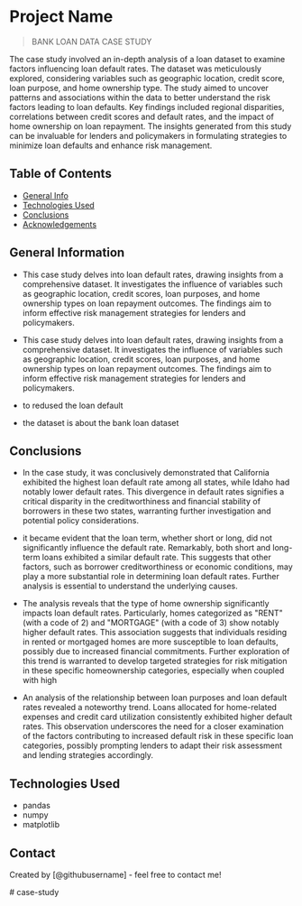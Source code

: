 # Project Name
>BANK LOAN DATA CASE STUDY

The case study involved an in-depth analysis of a loan dataset to examine factors influencing loan default rates. The dataset was meticulously explored, considering variables such as geographic location, credit score, loan purpose, and home ownership type. The study aimed to uncover patterns and associations within the data to better understand the risk factors leading to loan defaults. Key findings included regional disparities, correlations between credit scores and default rates, and the impact of home ownership on loan repayment. The insights generated from this study can be invaluable for lenders and policymakers in formulating strategies to minimize loan defaults and enhance risk management.


## Table of Contents
* [General Info](#general-information)
* [Technologies Used](#technologies-used)
* [Conclusions](#conclusions)
* [Acknowledgements](#acknowledgements)

<!-- You can include any other section that is pertinent to your problem -->

## General Information
- This case study delves into loan default rates, drawing insights from a comprehensive dataset. It investigates the influence of variables such as geographic location, credit scores, loan purposes, and home ownership types on loan repayment outcomes. The findings aim to inform effective risk management strategies for lenders and policymakers.

- This case study delves into loan default rates, drawing insights from a comprehensive dataset. It investigates the influence of variables such as geographic location, credit scores, loan purposes, and home ownership types on loan repayment outcomes. The findings aim to inform effective risk management strategies for lenders and policymakers.

- to redused the loan default 
- the dataset is about the bank loan dataset

<!-- You don't have to answer all the questions - just the ones relevant to your project. -->

## Conclusions
- In the case study, it was conclusively demonstrated that California exhibited the highest loan default rate among all states, while Idaho had notably lower default rates. This divergence in default rates signifies a critical disparity in the creditworthiness and financial stability of borrowers in these two states, warranting further investigation and potential policy considerations.

- it became evident that the loan term, whether short or long, did not significantly influence the default rate. Remarkably, both short and long-term loans exhibited a similar default rate. This suggests that other factors, such as borrower creditworthiness or economic conditions, may play a more substantial role in determining loan default rates. Further analysis is essential to understand the underlying causes.

- The analysis reveals that the type of home ownership significantly impacts loan default rates. Particularly, homes categorized as "RENT" (with a code of 2) and "MORTGAGE" (with a code of 3) show notably higher default rates. This association suggests that individuals residing in rented or mortgaged homes are more susceptible to loan defaults, possibly due to increased financial commitments. Further exploration of this trend is warranted to develop targeted strategies for risk mitigation in these specific homeownership categories, especially when coupled with high 

- An analysis of the relationship between loan purposes and loan default rates revealed a noteworthy trend. Loans allocated for home-related expenses and credit card utilization consistently exhibited higher default rates. This observation underscores the need for a closer examination of the factors contributing to increased default risk in these specific loan categories, possibly prompting lenders to adapt their risk assessment and lending strategies accordingly.


<!-- You don't have to answer all the questions - just the ones relevant to your project. -->


## Technologies Used
- pandas
- numpy
- matplotlib

<!-- As the libraries versions keep on changing, it is recommended to mention the version of library used in this project -->




## Contact
Created by [@githubusername] - feel free to contact me!


<!-- Optional -->
<!-- ## License -->
<!-- This project is open source and available under the [... License](). -->

<!-- You don't have to include all sections - just the one's relevant to your project --># case-study
